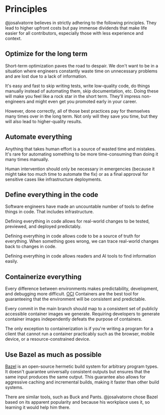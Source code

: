 # Principles

@josalvatorre believes in strictly adhering to the following principles.
They lead to higher upfront costs but pay immense dividends that
make life easier for all contributors, especially those with less experience
and context.

## Optimize for the long term

Short-term optimization paves the road to despair.
We don't want to be in a situation where engineers constantly waste time
on unnecessary problems and are lost due to a lack of information.

It's easy and fast to skip writing tests, write low-quality code,
do things manually instead of automating them, skip documentation, etc.
Doing these will make you feel like a rock star in the short term.
They'll impress non-engineers and might even get you promoted early in your career.

However, done correctly, all of those best practices pay for themselves many times over in the long term.
Not only will they save you time, but they will also lead to higher-quality results.

## Automate everything

Anything that takes human effort is a source of wasted time and mistakes.
It's rare for automating something to be more time-consuming than doing it many times manually.

Human intervention should only be necessary in emergencies (because it might take too much time to automate the fix)
or as a final approval for sensitive cases like infrastructure deployments.

## Define everything in the code

Software engineers have made an uncountable number of tools to define things in code.
That includes infrastructure.

Defining everything in code allows for real-world changes to be tested, previewed, and deployed predictably.

Defining everything in code allows code to be a source of truth for everything.
When something goes wrong, we can trace real-world changes back to changes in code.

Defining everything in code allows readers and AI tools to find information easily.

## Containerize everything

Every difference between environments makes predictability, development, and debugging more difficult.
[OCI][1] Containers are the best tool for guaranteeing that the environment will be consistent and predictable.

Every commit in the main branch should map to a consistent set of publicly accessible container images we generate.
Requiring developers to generate container images independently defeats the purpose of containers.

The only exception to containerization is if you're writing a program for a client that cannot run a container practicably
such as the browser, mobile device, or a resource-constrained device.

## Use Bazel as much as possible

[Bazel][2] is an open-source hermetic build system for arbitrary program types.
It doesn't guarantee universally consistent outputs but ensures that the same input produces the same output.
This guarantee also allows for aggressive caching and incremental builds, making it faster than other build systems.

There are similar tools, such as Buck and Pants. @josalvatorre chose Bazel based on its apparent popularity
and because his workplace uses it, so learning it would help him there.

[1]: https://opencontainers.org/
[2]: https://bazel.build/
